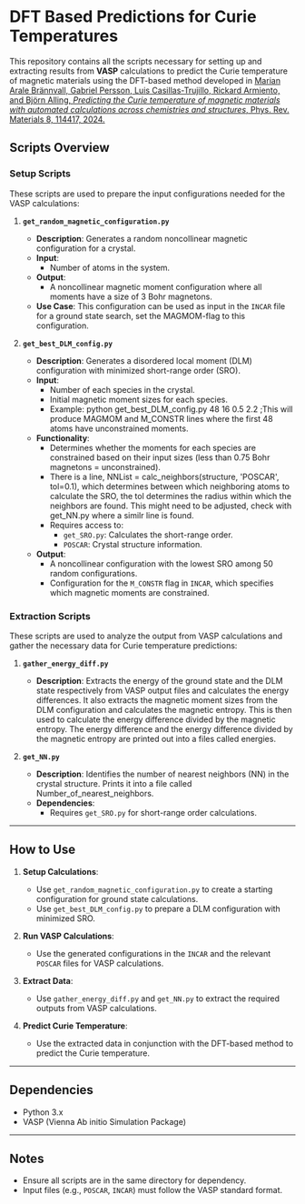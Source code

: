 # DFT Based Predictions for Curie Temperatures

This repository contains all the scripts necessary for setting up and extracting results from **VASP** calculations to predict the Curie temperature of magnetic materials using the DFT-based method developed in [Marian Arale Brännvall, Gabriel Persson, Luis Casillas-Trujillo, Rickard Armiento, and Björn Alling, *Predicting the Curie temperature of magnetic materials with automated calculations across chemistries and structures*, Phys. Rev. Materials 8, 114417, 2024.](https://journals.aps.org/prmaterials/abstract/10.1103/PhysRevMaterials.8.114417)

## Scripts Overview

### **Setup Scripts**
These scripts are used to prepare the input configurations needed for the VASP calculations:

1. **`get_random_magnetic_configuration.py`**  
   - **Description**: Generates a random noncollinear magnetic configuration for a crystal.  
   - **Input**:  
     - Number of atoms in the system.  
   - **Output**:  
     - A noncollinear magnetic moment configuration where all moments have a size of 3 Bohr magnetons.  
   - **Use Case**: This configuration can be used as input in the `INCAR` file for a ground state search, set the MAGMOM-flag to this configuration.

2. **`get_best_DLM_config.py`**  
   - **Description**: Generates a disordered local moment (DLM) configuration with minimized short-range order (SRO).  
   - **Input**:  
     - Number of each species in the crystal.  
     - Initial magnetic moment sizes for each species.
     - Example: python get_best_DLM_config.py 48 16 0.5 2.2 ;This will produce MAGMOM and M_CONSTR lines where the first 48 atoms have unconstrained moments.
   - **Functionality**:  
     - Determines whether the moments for each species are constrained based on their input sizes (less than 0.75 Bohr magnetons = unconstrained).
     - There is a line, NNList = calc_neighbors(structure, 'POSCAR', tol=0.1), which determines between which neighboring atoms to calculate the SRO, the tol determines the radius within which the neighbors are found. This might need to be adjusted, check with get_NN.py where a similr line is found.   
     - Requires access to:  
       - `get_SRO.py`: Calculates the short-range order.  
       - `POSCAR`: Crystal structure information.  
   - **Output**:  
     - A noncollinear configuration with the lowest SRO among 50 random configurations.  
     - Configuration for the `M_CONSTR` flag in `INCAR`, which specifies which magnetic moments are constrained.  

### **Extraction Scripts**
These scripts are used to analyze the output from VASP calculations and gather the necessary data for Curie temperature predictions:

1. **`gather_energy_diff.py`**  
   - **Description**: Extracts the energy of the ground state and the DLM state respectively from VASP output files and calculates the energy differences. It also extracts the magnetic moment sizes from the DLM configuration and calculates the magnetic entropy. This is then used to calculate the energy difference divided by the magnetic entropy. The energy difference and the energy difference divided by the magnetic entropy are printed out into a files called energies.

2. **`get_NN.py`**  
   - **Description**: Identifies the number of nearest neighbors (NN) in the crystal structure. Prints it into a file called Number_of_nearest_neighbors.
   - **Dependencies**:  
     - Requires `get_SRO.py` for short-range order calculations.

---

## How to Use

1. **Setup Calculations**:
   - Use `get_random_magnetic_configuration.py` to create a starting configuration for ground state calculations.
   - Use `get_best_DLM_config.py` to prepare a DLM configuration with minimized SRO.

2. **Run VASP Calculations**:
   - Use the generated configurations in the `INCAR` and the relevant `POSCAR` files for VASP calculations.

3. **Extract Data**:
   - Use `gather_energy_diff.py` and `get_NN.py` to extract the required outputs from VASP calculations.

4. **Predict Curie Temperature**:
   - Use the extracted data in conjunction with the DFT-based method to predict the Curie temperature.

---

## Dependencies

- Python 3.x
- VASP (Vienna Ab initio Simulation Package)

---

## Notes

- Ensure all scripts are in the same directory for dependency.
- Input files (e.g., `POSCAR`, `INCAR`) must follow the VASP standard format.

